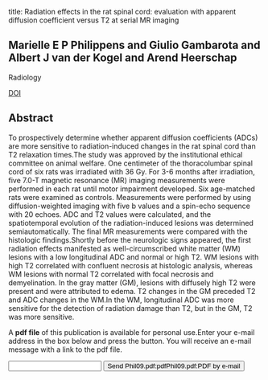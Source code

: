 title: Radiation effects in the rat spinal cord: evaluation with apparent diffusion coefficient versus T2 at serial MR imaging

## Marielle E P Philippens and Giulio Gambarota and Albert J van der Kogel and Arend Heerschap
Radiology

<a href="https://doi.org/10.1148/radiol.2502071374">DOI</a>

## Abstract
To prospectively determine whether apparent diffusion coefficients (ADCs) are more sensitive to radiation-induced changes in the rat spinal cord than T2 relaxation times.The study was approved by the institutional ethical committee on animal welfare. One centimeter of the thoracolumbar spinal cord of six rats was irradiated with 36 Gy. For 3-6 months after irradiation, five 7.0-T magnetic resonance (MR) imaging measurements were performed in each rat until motor impairment developed. Six age-matched rats were examined as controls. Measurements were performed by using diffusion-weighted imaging with five b values and a spin-echo sequence with 20 echoes. ADC and T2 values were calculated, and the spatiotemporal evolution of the radiation-induced lesions was determined semiautomatically. The final MR measurements were compared with the histologic findings.Shortly before the neurologic signs appeared, the first radiation effects manifested as well-circumscribed white matter (WM) lesions with a low longitudinal ADC and normal or high T2. WM lesions with high T2 correlated with confluent necrosis at histologic analysis, whereas WM lesions with normal T2 correlated with focal necrosis and demyelination. In the gray matter (GM), lesions with diffusely high T2 were present and were attributed to edema. T2 changes in the GM preceded T2 and ADC changes in the WM.In the WM, longitudinal ADC was more sensitive for the detection of radiation damage than T2, but in the GM, T2 was more sensitive.

A <b>pdf file</b> of this publication is available for personal use.Enter your e-mail address in the box below and press the button. You will receive an e-mail message with a link to the pdf file.
<form action="sender.php">  <input type="text" name="email">  <input type="submit" value="Send Phil09.pdf:pdfPhil09.pdf:PDF by e-mail"></form>